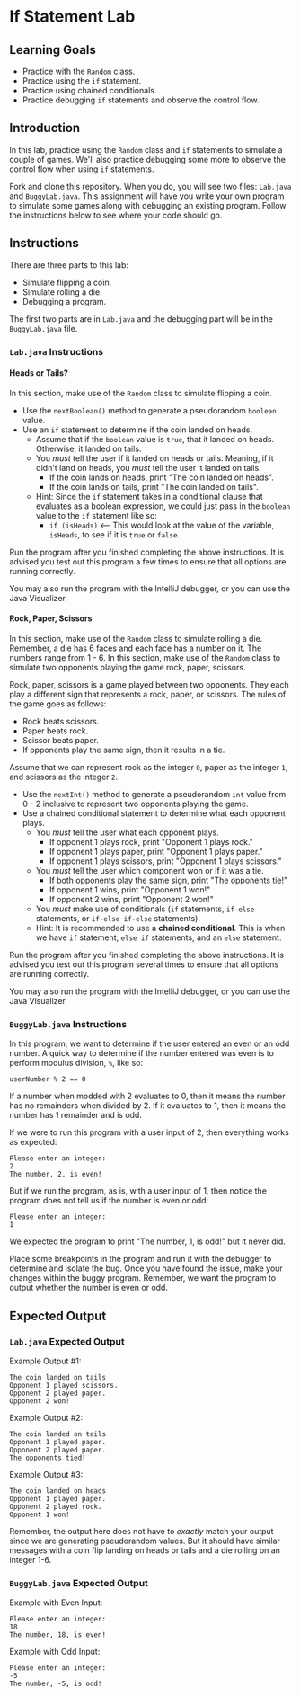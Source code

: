# If Statement Lab

## Learning Goals

- Practice with the `Random` class.
- Practice using the `if` statement.
- Practice using chained conditionals.
- Practice debugging `if` statements and observe the control flow.

## Introduction

In this lab, practice using the `Random` class and `if` statements to simulate
a couple of games. We'll also practice debugging some more to observe the
control flow when using `if` statements.

Fork and clone this repository. When you do, you will see two files: `Lab.java`
and `BuggyLab.java`. This assignment will have you write your own program to
simulate some games along with debugging an existing program. Follow the
instructions below to see where your code should go.

## Instructions

There are three parts to this lab:

- Simulate flipping a coin.
- Simulate rolling a die.
- Debugging a program.

The first two parts are in `Lab.java` and the debugging part will be in the
`BuggyLab.java` file.

### `Lab.java` Instructions

#### Heads or Tails?

In this section, make use of the `Random` class to simulate flipping a coin.

- Use the `nextBoolean()` method to generate a pseudorandom `boolean` value.
- Use an `if` statement to determine if the coin landed on heads.
  - Assume that if the `boolean` value is `true`, that it landed on heads.
    Otherwise, it landed on tails.
  - You _must_ tell the user if it landed on heads or tails. Meaning, if it
    didn't land on heads, you _must_ tell the user it landed on tails.
    - If the coin lands on heads, print "The coin landed on heads".
    - If the coin lands on tails, print "The coin landed on tails".
  - Hint: Since the `if` statement takes in a conditional clause that evaluates
    as a boolean expression, we could just pass in the `boolean` value to the
    `if` statement like so:
    - `if (isHeads)` <-- This would look at the value of the variable,
      `isHeads`, to see if it is `true` or `false`.

Run the program after you finished completing the above instructions. It is
advised you test out this program a few times to ensure that all options are
running correctly.

You may also run the program with the IntelliJ debugger, or you can use the
Java Visualizer.

#### Rock, Paper, Scissors

In this section, make use of the `Random` class to simulate rolling a die.
Remember, a die has 6 faces and each face has a number on it. The numbers range
from 1 - 6.
In this section, make use of the `Random` class to simulate two opponents
playing the game rock, paper, scissors.

Rock, paper, scissors is a game played between two opponents. They each play
a different sign that represents a rock, paper, or scissors. The rules of the
game goes as follows:

- Rock beats scissors.
- Paper beats rock.
- Scissor beats paper.
- If opponents play the same sign, then it results in a tie.

Assume that we can represent rock as the integer `0`, paper as the integer `1`,
and scissors as the integer `2`.

- Use the `nextInt()` method to generate a pseudorandom `int` value from 0 - 2
  inclusive to represent two opponents playing the game.
- Use a chained conditional statement to determine what each opponent plays.
  - You _must_ tell the user what each opponent plays.
    - If opponent 1 plays rock, print "Opponent 1 plays rock."
    - If opponent 1 plays paper, print "Opponent 1 plays paper."
    - If opponent 1 plays scissors, print "Opponent 1 plays scissors."
  - You _must_ tell the user which component won or if it was a tie.
    - If both opponents play the same sign, print "The opponents tie!"
    - If opponent 1 wins, print "Opponent 1 won!"
    - If opponent 2 wins, print "Opponent 2 won!"
  - You _must_ make use of conditionals (`if` statements, `if-else` statements,
    or `if-else if-else` statements).
  - Hint: It is recommended to use a **chained conditional**. This is when we
    have `if` statement, `else if` statements, and an `else` statement.

Run the program after you finished completing the above instructions. It is
advised you test out this program several times to ensure that all options are
running correctly.

You may also run the program with the IntelliJ debugger, or you can use the
Java Visualizer.

### `BuggyLab.java` Instructions

In this program, we want to determine if the user entered an even or an odd
number. A quick way to determine if the number entered was even is to perform
modulus division, `%`, like so:

`userNumber % 2 == 0`

If a number when modded with 2 evaluates to 0, then it means the number has no
remainders when divided by 2. If it evaluates to 1, then it means the number has
1 remainder and is odd.

If we were to run this program with a user input of 2, then everything works
as expected:

```text
Please enter an integer:
2
The number, 2, is even!
```

But if we run the program, as is, with a user input of 1, then notice the
program does not tell us if the number is even or odd:

```text
Please enter an integer:
1
```

We expected the program to print "The number, 1, is odd!" but it never did.

Place some breakpoints in the program and run it with the debugger to determine
and isolate the bug. Once you have found the issue, make your changes within the
buggy program. Remember, we want the program to output whether the number is
even or odd.

## Expected Output

### `Lab.java` Expected Output

Example Output #1:

```text
The coin landed on tails
Opponent 1 played scissors.
Opponent 2 played paper.
Opponent 2 won!
```

Example Output #2:

```text
The coin landed on tails
Opponent 1 played paper.
Opponent 2 played paper.
The opponents tied!
```

Example Output #3:

```text
The coin landed on heads
Opponent 1 played paper.
Opponent 2 played rock.
Opponent 1 won!
```

Remember, the output here does not have to _exactly_ match your output since we
are generating pseudorandom values. But it should have similar messages with a
coin flip landing on heads or tails and a die rolling on an integer 1-6.

### `BuggyLab.java` Expected Output

Example with Even Input:

```text
Please enter an integer:
18
The number, 18, is even!
```

Example with Odd Input:

```text
Please enter an integer:
-5
The number, -5, is odd!
```
